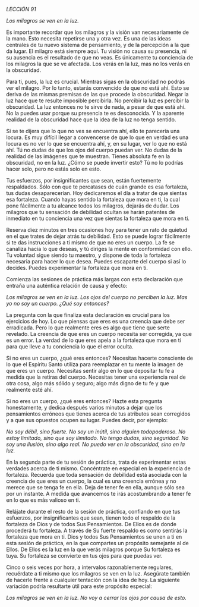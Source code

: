 *LECCIÓN 91*

*Los milagros se ven en la luz.*

Es importante recordar que los milagros y la visión van necesariamente de la mano. Esto necesita repetirse una y otra vez. Es una de las ideas centrales de tu nuevo sistema de pensamiento, y de la percepción a la que da lugar. El milagro está siempre aquí. Tu visión no causa su presencia, ni su ausencia es el resultado de que no veas. Es únicamente tu conciencia de los milagros la que se ve afectada. Los verás en la luz, mas no los verás en la obscuridad.

Para ti, pues, la luz es crucial. Mientras sigas en la obscuridad no podrás ver el milagro. Por lo tanto, estarás convencido de que no está ahí. Esto se deriva de las mismas premisas de las que procede la obscuridad. Negar la luz hace que te resulte imposible percibirla. No percibir la luz es percibir la obscuridad. La luz entonces no te sirve de nada, a pesar de que está ahí. No la puedes usar porque su presencia te es desconocida. Y la aparente realidad de la obscuridad hace que la idea de la luz no tenga sentido.

Si se te dijera que lo que no ves se encuentra ahí, ello te parecería una locura. Es muy difícil llegar a convencerse de que lo que en verdad es una locura es no ver lo que se encuentra ahí, y, en su lugar, ver lo que no está ahí. Tú no dudas de que los ojos del cuerpo puedan ver. No dudas de la realidad de las imágenes que te muestran. Tienes absoluta fe en la obscuridad, no en la luz. ¿Cómo se puede invertir esto? Tú no lo podrías hacer solo, pero no estás solo en esto.

Tus esfuerzos, por insignificantes que sean, están fuertemente respaldados. Sólo con que te percatases de cuán grande es esa fortaleza, tus dudas desaparecerían. Hoy dedicaremos el día a tratar de que sientas esa fortaleza. Cuando hayas sentido la fortaleza que mora en ti, la cual pone fácilmente a tu alcance todos los milagros, dejarás de dudar. Los milagros que tu sensación de debilidad ocultan se harán patentes de inmediato en tu conciencia una vez que sientas la fortaleza que mora en ti.

Reserva diez minutos en tres ocasiones hoy para tener un rato de quietud en el que trates de dejar atrás tu debilidad. Esto se puede lograr fácilmente si te das instrucciones a ti mismo de que no eres un cuerpo. La fe se canaliza hacia lo que deseas, y tú diriges la mente en conformidad con ello. Tu voluntad sigue siendo tu maestro, y dispone de toda la fortaleza necesaria para hacer lo que desea. Puedes escaparte del cuerpo si así lo decides. Puedes experimentar la fortaleza que mora en ti.

Comienza las sesiones de práctica más largas con esta declaración que entraña una auténtica relación de causa y efecto:

_Los milagros se ven en la luz._
_Los ojos del cuerpo no perciben la luz._
_Mas yo no soy un cuerpo. ¿Qué soy entonces?_

La pregunta con la que finaliza esta declaración es crucial para los ejercicios de hoy. Lo que piensas que eres es una creencia que debe ser erradicada. Pero lo que realmente eres es algo que tiene que serte revelado. La creencia de que eres un cuerpo necesita ser corregida, ya que es un error. La verdad de lo que eres apela a la fortaleza que mora en ti para que lleve a tu conciencia lo que el error oculta.

Si no eres un cuerpo, ¿qué eres entonces? Necesitas hacerte consciente de lo que el Espíritu Santo utiliza para reemplazar en tu mente la imagen de que eres un cuerpo. Necesitas sentir algo en lo que depositar tu fe a medida que la retiras del cuerpo. Necesitas tener una experiencia real de otra cosa, algo más sólido y seguro; algo más digno de tu fe y que realmente esté ahí.

Si no eres un cuerpo, ¿qué eres entonces? Hazte esta pregunta honestamente, y dedica después varios minutos a dejar que los pensamientos erróneos que tienes acerca de tus atributos sean corregidos y a que sus opuestos ocupen su lugar. Puedes decir, por ejemplo:

_No soy débil, sino fuerte._
_No soy un inútil, sino alguien todopoderoso._
_No estoy limitado, sino que soy ilimitado._
_No tengo dudas, sino seguridad._
_No soy una ilusión, sino algo real._
_No puedo ver en la obscuridad, sino en la luz._

En la segunda parte de tu sesión de práctica, trata de experimentar estas verdades acerca de ti mismo. Concéntrate en especial en la experiencia de fortaleza. Recuerda que toda sensación de debilidad está asociada con la creencia de que eres un cuerpo, la cual es una creencia errónea y no merece que se tenga fe en ella. Deja de tener fe en ella, aunque sólo sea por un instante. A medida que avancemos te irás acostumbrando a tener fe en lo que es más valioso en ti.

Relájate durante el resto de la sesión de práctica, confiando en que tus esfuerzos, por insignificantes que sean, tienen todo el respaldo de la fortaleza de Dios y de todos Sus Pensamientos. De Ellos es de donde procederá tu fortaleza. A través de Su fuerte respaldo es como sentirás la fortaleza que mora en ti. Dios y todos Sus Pensamientos se unen a ti en esta sesión de práctica, en la que compartes un propósito semejante al de Ellos. De Ellos es la luz en la que verás milagros porque Su fortaleza es tuya. Su fortaleza se convierte en tus ojos para que puedas ver.

Cinco o seis veces por hora, a intervalos razonablemente regulares, recuérdate a ti mismo que los milagros se ven en la luz. Asegúrate también de hacerle frente a cualquier tentación con la idea de hoy. La siguiente variación podría resultarte útil para este propósito especial:

_Los milagros se ven en la luz. No voy a cerrar los ojos por causa de esto._